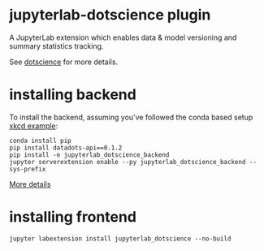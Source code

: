 # jupyterlab-dotscience plugin

A JupyterLab extension which enables data & model versioning and summary statistics tracking.

See [dotscience](https://github.com/dotmesh-io/dotscience) for more details.

# installing backend

To install the backend, assuming you've followed the conda based setup [xkcd example](http://jupyterlab.readthedocs.io/en/stable/developer/xkcd_extension_tutorial.html):
```
conda install pip
pip install datadots-api==0.1.2
pip install -e jupyterlab_dotscience_backend
jupyter serverextension enable --py jupyterlab_dotscience_backend --sys-prefix
```

[More details](http://jupyter-notebook.readthedocs.io/en/stable/examples/Notebook/Distributing%20Jupyter%20Extensions%20as%20Python%20Packages.html#Enable-a-Server-Extension)

# installing frontend
```
jupyter labextension install jupyterlab_dotscience --no-build
```
